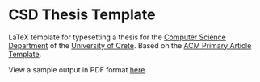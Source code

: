 # CSD Thesis Template

LaTeX template for typesetting a thesis for the [Computer Science Department](https://www.csd.uoc.gr) of the [University of Crete](https://www.uoc.gr). Based on the [ACM Primary Article Template](https://www.acm.org/publications/proceedings-template).

View a sample output in PDF format [here](sample.pdf).
